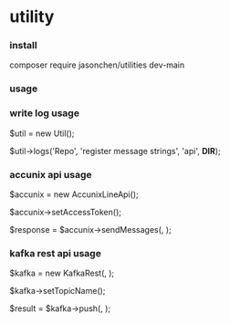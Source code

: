 # utility

### install

composer require jasonchen/utilities dev-main

### usage

### write log usage

$util = new Util();

$util->logs('Repo', 'register message strings', 'api', **DIR**);

### accunix api usage

$accunix = new AccunixLineApi(<bot id>);

$accunix->setAccessToken(<access token>);

$response = $accunix->sendMessages(<user token>, <message body>);

### kafka rest api usage

$kafka = new KafkaRest(<kafka rest url>, <log path>);

$kafka->setTopicName(<topic name>);

$result = $kafka->push(<value>, <key>);
